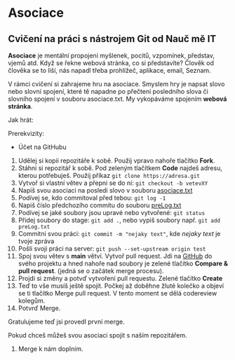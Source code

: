 # Asociace

## Cvičení na práci s nástrojem Git od Nauč mě IT

**Asociace** je mentální propojení myšlenek, pocitů, vzpomínek, představ, vjemů atd. Když se řekne webová stránka, co si představíte? Člověk od člověka se to liší, nás napadl třeba prohlížeč, aplikace, email, Seznam.

V rámci cvičení si zahrajeme hru na asociace. Smyslem hry je napsat slovo nebo slovní spojení, které tě napadne po přečtení posledního slova či slovního spojení v souboru asociace.txt. My vykopáváme spojením **webová stránka**.

Jak hrát:

Prerekvizity:
- Účet na GitHubu

1. Udělej si kopii repozitáře k sobě. Použij vpravo nahoře tlačítko **Fork**.
2. Stáhni si repozitář k sobě. Pod zeleným tlačítkem **Code** najdeš adresu, kterou potřebuješ. Použij příkaz `git clone https://adresa.git`
3. Vytvoř si vlastní větev a přepni se do ní: `git checkout -b vetevXY`
4. Napiš svou asociaci na posledí slovo v souboru [asociace.txt](https://github.com/Nauc-me-IT/asociace/blob/main/asociace.txt)
5. Podívej se, kdo commitoval před tebou: `git log -1`
6. Napiš číslo předchozího commitu do souboru [preLog.txt](https://github.com/Nauc-me-IT/asociace/blob/main/preLog.txt)
7. Podívej se jaké soubory jsou upravé nebo vytvořené: `git status`
8. Přidej soubory do stage: `git add .`, nebo vypiš soubory např. `git add preLog.txt`
9. Commitni svou práci: `git commit -m "nejaky text"`, kde *nejaky text* je tvoje zpráva
10. Pošli svoji práci na server: `git push --set-upstream origin test`
11. Spoj svou větev s **main** větví. Vytvoř pull request. Jdi na [GitHub](http://github.com/) do svého projektu a hned nahoře nad soubory je zelené tlačítko **Compare & pull request**. (jedná se o začátek merge procesu).
13. Projdi si změny a potvď vytvoření pull requestu. Zelené tlačítko **Create**
14. Teď to vše musíš ještě spojit. Počkej až doběhne žluté kolečko a objeví se ti tlačítko Merge pull request. V tento moment se dělá codereview kolegům.
15. Potvrď Merge.

Gratulujeme teď jsi provedl první merge.

Pokud chceš můžeš svou asociaci spojit s naším repozitářem.

1. Merge k nám doplním.
